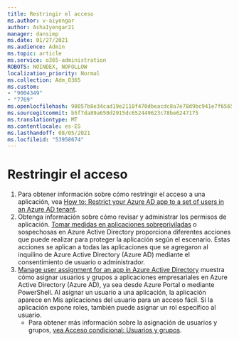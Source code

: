 ```yaml
---
title: Restringir el acceso
ms.author: v-aiyengar
author: AshaIyengar21
manager: dansimp
ms.date: 01/27/2021
ms.audience: Admin
ms.topic: article
ms.service: o365-administration
ROBOTS: NOINDEX, NOFOLLOW
localization_priority: Normal
ms.collection: Adm_O365
ms.custom:
- "9004349"
- "7769"
ms.openlocfilehash: 98057b8e34cad19e2118f470dbeacdc8a7e78d9bc941e7f6565743201a541b56
ms.sourcegitcommit: b5f7da89a650d2915dc652449623c78be6247175
ms.translationtype: MT
ms.contentlocale: es-ES
ms.lasthandoff: 08/05/2021
ms.locfileid: "53958674"
---
```

# <a name="restricting-access"></a>Restringir el acceso

1. Para obtener información sobre cómo restringir el acceso a una aplicación, vea [How to: Restrict your Azure AD app to a set of users in an Azure AD tenant](https://docs.microsoft.com/azure/active-directory/develop/howto-restrict-your-app-to-a-set-of-users).
1. Obtenga información sobre cómo revisar y administrar los permisos de aplicación. [Tomar medidas en aplicaciones sobrepriviladas](https://docs.microsoft.com/azure/active-directory/manage-apps/manage-application-permissions#control-access-to-an-application) o sospechosas en Azure Active Directory proporciona diferentes acciones que puede realizar para proteger la aplicación según el escenario. Estas acciones se aplican a todas las aplicaciones que se agregaron al inquilino de Azure Active Directory (Azure AD) mediante el consentimiento de usuario o administrador.
1. [Manage user assignment for an app in Azure Active Directory](https://docs.microsoft.com/azure/active-directory/manage-apps/assign-user-or-group-access-portal#configure-an-application-to-require-user-assignment) muestra cómo asignar usuarios y grupos a aplicaciones empresariales en Azure Active Directory (Azure AD), ya sea desde Azure Portal o mediante PowerShell. Al asignar un usuario a una aplicación, la aplicación aparece en Mis aplicaciones del usuario para un acceso fácil. Si la aplicación expone roles, también puede asignar un rol específico al usuario.
    - Para obtener más información sobre la asignación de usuarios y grupos, [vea Acceso condicional: Usuarios y grupos](https://docs.microsoft.com/azure/active-directory/conditional-access/concept-conditional-access-users-groups).
